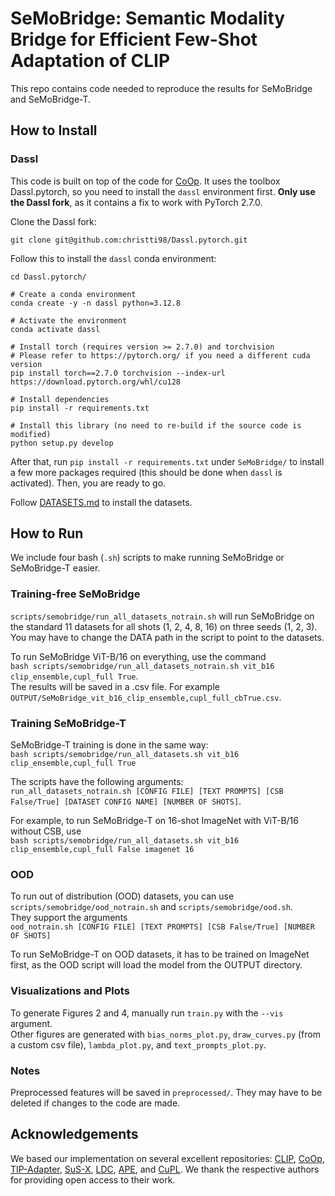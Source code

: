 # SeMoBridge: Semantic Modality Bridge for Efficient Few-Shot Adaptation of CLIP

This repo contains code needed to reproduce the results for SeMoBridge and SeMoBridge-T.

## How to Install

### Dassl
This code is built on top of the code for [CoOp](https://github.com/KaiyangZhou/CoOp). It uses the toolbox Dassl.pytorch, so you need to install the `dassl` environment first. **Only use the Dassl fork**, as it contains a fix to work with PyTorch 2.7.0.

Clone the Dassl fork:
```
git clone git@github.com:christti98/Dassl.pytorch.git
```

Follow this to install the `dassl` conda environment:
```
cd Dassl.pytorch/

# Create a conda environment
conda create -y -n dassl python=3.12.8

# Activate the environment
conda activate dassl

# Install torch (requires version >= 2.7.0) and torchvision
# Please refer to https://pytorch.org/ if you need a different cuda version
pip install torch==2.7.0 torchvision --index-url https://download.pytorch.org/whl/cu128

# Install dependencies
pip install -r requirements.txt

# Install this library (no need to re-build if the source code is modified)
python setup.py develop
```

After that, run `pip install -r requirements.txt` under `SeMoBridge/` to install a few more packages required (this should be done when `dassl` is activated). Then, you are ready to go.

Follow [DATASETS.md](DATASETS.md) to install the datasets.

## How to Run

We include four bash (`.sh`) scripts to make running SeMoBridge or SeMoBridge-T easier.

### Training-free SeMoBridge
`scripts/semobridge/run_all_datasets_notrain.sh` will run SeMoBridge on the standard 11 datasets for all shots (1, 2, 4, 8, 16) on three seeds (1, 2, 3).<br>
You may have to change the DATA path in the script to point to the datasets. 

To run SeMoBridge ViT-B/16 on everything, use the command<br>`bash scripts/semobridge/run_all_datasets_notrain.sh vit_b16 clip_ensemble,cupl_full True`.
<br>The results will be saved in a .csv file. For example `OUTPUT/SeMoBridge_vit_b16_clip_ensemble,cupl_full_cbTrue.csv`.

### Training SeMoBridge-T
SeMoBridge-T training is done in the same way:<br>`bash scripts/semobridge/run_all_datasets.sh vit_b16 clip_ensemble,cupl_full True`

The scripts have the following arguments:<br>`run_all_datasets_notrain.sh [CONFIG FILE] [TEXT PROMPTS] [CSB False/True] [DATASET CONFIG NAME] [NUMBER OF SHOTS]`.<br>

For example, to run SeMoBridge-T on 16-shot ImageNet with ViT-B/16 without CSB, use<br>`bash scripts/semobridge/run_all_datasets.sh vit_b16 clip_ensemble,cupl_full False imagenet 16`

### OOD
To run out of distribution (OOD) datasets, you can use `scripts/semobridge/ood_notrain.sh` and `scripts/semobridge/ood.sh`.<br>
They support the arguments<br>`ood_notrain.sh [CONFIG FILE] [TEXT PROMPTS] [CSB False/True] [NUMBER OF SHOTS]`

To run SeMoBridge-T on OOD datasets, it has to be trained on ImageNet first, as the OOD script will load the model from the OUTPUT directory.

### Visualizations and Plots
To generate Figures 2 and 4, manually run `train.py` with the `--vis` argument.<br>
Other figures are generated with `bias_norms_plot.py`, `draw_curves.py` (from a custom csv file), `lambda_plot.py`, and `text_prompts_plot.py`.

### Notes
Preprocessed features will be saved in `preprocessed/`. They may have to be deleted if changes to the code are made.

## Acknowledgements
We based our implementation on several excellent repositories: [CLIP](https://github.com/openai/CLIP), [CoOp](https://github.com/KaiyangZhou/CoOp),  [TIP-Adapter](https://github.com/gaopengcuhk/Tip-Adapter/), [SuS-X](https://github.com/vishaal27/SuS-X), [LDC](https://github.com/LiShuo1001/LDC), [APE](https://github.com/yangyangyang127/APE), and [CuPL](https://github.com/sarahpratt/CuPL). We thank the respective authors for providing open access to their work.
